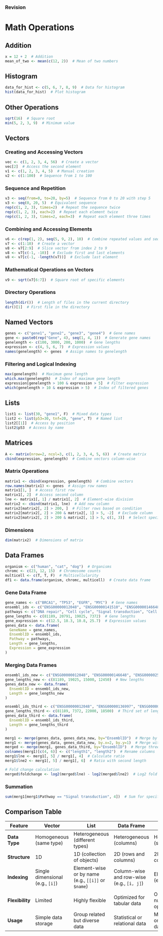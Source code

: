 ### Revision
# Math Operations

## Addition
```r
x = 12 + 2  # Addition
mean_of_two <- mean(c(12, 2))  # Mean of two numbers
```

## Histogram
```r
data_for_hist <- c(5, 6, 7, 8, 9)  # Data for histogram
hist(data_for_hist)  # Plot histogram
```

## Other Operations
```r
sqrt(16)  # Square root
min(5, 2, 3, 9)  # Minimum value
```

## Vectors
### Creating and Accessing Vectors
```r
vec <- c(1, 2, 3, 4, 56)  # Create a vector
vec[2]  # Access the second element
v1 <- c(1, 2, 3, 4, 5)  # Manual creation
v2 <- c(1:100)  # Sequence from 1 to 100
```

### Sequence and Repetition
```r
v3 <- seq(from=0, to=20, by=5)  # Sequence from 0 to 20 with step 5
v3 <- seq(0, 20, 5)  # Equivalent sequence
rep(c(1, 2, 3), times=2)  # Repeat the sequence twice
rep(c(1, 2, 3), each=2)  # Repeat each element twice
rep(c(1, 2, 3), times=2, each=3)  # Repeat each element three times
```

### Combining and Accessing Elements
```r
v6 <- c(rep(1, 2), seq(5, 9, 2), 10)  # Combine repeated values and sequence
v7 <- c(1:10)  # Create a vector
v8 <- v7[2:9]  # Slice vector from index 2 to 9
v8 <- v7[c(-1, -10)]  # Exclude first and last elements
v8 <- v7[c(-1, -length(v7))]  # Exclude last element
```

### Mathematical Operations on Vectors
```r
v9 <- sqrt(v7[6:7])  # Square root of specific elements
```

### Directory Operations
```r
length(dir())  # Length of files in the current directory
dir()[1]  # First file in the directory
```

## Named Vectors
```r
genes <- c("gene1", "gene2", "gene3", "gene4")  # Gene names
gene <- paste0(rep("Gene", 4), seq(1, 4, 1))  # Generate gene names
genelength <- c(100, 3000, 200, 1000)  # Gene lengths
expression <- c(4, 5, 6, 7)  # Expression values
names(genelength) <- genes  # Assign names to genelength
```

### Filtering and Logical Indexing
```r
max(genelength)  # Maximum gene length
which.max(genelength)  # Index of maximum gene length
expression[genelength > 100 & expression > 5]  # Filter expression
which(genelength > 10 & expression > 5)  # Index of filtered genes
```

## Lists
```r
list1 <- list(30, "gene1", F)  # Mixed data types
list2 <- list(p53=30, tnf=20, "gene", T)  # Named list
list2[[1]]  # Access by position
list2$p53  # Access by name
```

## Matrices
```r
A <- matrix(nrow=2, ncol=3, c(1, 2, 3, 4, 5, 6))  # Create matrix
cbind(expression, genelength)  # Combine vectors column-wise
```

### Matrix Operations
```r
matrix1 <- cbind(expression, genelength)  # Combine vectors
row.names(matrix1) <- genes  # Assign row names
matrix1[1, ]  # Access first row
matrix1[, 2]  # Access second column
lne <- matrix1[, 1] / matrix1[, 2]  # Element-wise division
matrix2 <- cbind(matrix1, lne)  # Add new column
matrix2[matrix2[, 2] > 200, ]  # Filter rows based on condition
matrix2[matrix2[, 2] > 200 & matrix2[, 1] > 5, -2]  # Exclude column
matrix2[matrix2[, 2] > 200 & matrix2[, 1] > 5, c(1, 3)]  # Select specific columns
```

### Dimensions
```r
dim(matrix2)  # Dimensions of matrix
```

## Data Frames
```r
organism <- c("human", "cat", "dog")  # Organisms
chromc <- c(23, 12, 15)  # Chromosome counts
multicell <- c(T, T, F)  # Multicellularity
df1 <- data.frame(organism, chromc, multicell)  # Create data frame
```

### Gene Data Frame
```r
gene_names <- c("BRCA1", "TP53", "EGFR", "MYC")  # Gene names
ensembl_ids <- c("ENSG00000012048", "ENSG00000141510", "ENSG00000146648", "ENSG00000136997")  # IDs
pathways <- c("DNA repair", "Cell cycle", "Signal transduction", "Cell proliferation")  # Pathways
gene_lengths <- c(81189, 20791, 19025, 7372)  # Gene lengths
gene_expression <- c(12.5, 18.3, 10.8, 25.7)  # Expression values
genes_data <- data.frame(
  GeneName = gene_names,
  EnsemblID = ensembl_ids,
  Pathway = pathways,
  Length = gene_lengths,
  Expression = gene_expression
)
```

### Merging Data Frames
```r
ensembl_ids_new <- c("ENSG00000012048", "ENSG00000146648", "ENSG00000251562", "ENSG00000284733")  # New IDs
gene_lengths_new <- c(81189, 19025, 15000, 12450)  # New lengths
genes_data_new <- data.frame(
  EnsemblID = ensembl_ids_new,
  Length = gene_lengths_new
)

ensembl_ids_third <- c("ENSG00000012048", "ENSG00000136997", "ENSG00000354053", "ENSG00000354541")  # Third set of IDs
gene_lengths_third <- c(81189, 7372, 22000, 18500)  # Third set of lengths
genes_data_third <- data.frame(
  EnsemblID = ensembl_ids_third,
  Length = gene_lengths_third
)

merg1 <- merge(genes_data, genes_data_new, by="EnsemblID")  # Merge by EnsemblID
merg1 <- merge(genes_data, genes_data_new, by.x=2, by.y=1)  # Merge with different columns
merged <- merge(merg1, genes_data_third, by="EnsemblID")  # Merge three data frames
colnames(merg1)[c(4, 6)] <- c("length1", "length2")  # Rename columns
merg1$lne <- merg1[, 5] / merg1[, 4]  # Calculate ratio
merg1$lne2 <- merg1[, 5] / merg1[, 6]  # Ratio with second length

# Fold change calculation
merged$foldchange <- log2(merged$lne) - log2(merged$lne2)  # Log2 fold change
```

### Summation
```r
sum(merg1[merg1$Pathway == "Signal transduction", 4])  # Sum for specific pathway
```

## Comparison Table

| Feature           | Vector                      | List                                | Data Frame                            | Matrix                              |
|-------------------|-----------------------------|-------------------------------------|---------------------------------------|-------------------------------------|
| **Data Type**    | Homogeneous (same type)    | Heterogeneous (different types)    | Heterogeneous (columns)              | Homogeneous (same type)            |
| **Structure**    | 1D                         | 1D (collection of objects)         | 2D (rows and columns)                | 2D (rows and columns)              |
| **Indexing**     | Single dimensional (e.g., `[i]`) | Element-wise or by name (e.g., `[[i]]` or `$name`) | Column-wise and row-wise (e.g., `[i, j]`) | Element-wise (e.g., `[i, j]`)      |
| **Flexibility**  | Limited                    | Highly flexible                    | Optimized for tabular data           | Optimized for numerical operations |
| **Usage**        | Simple data storage        | Group related but diverse data     | Statistical or relational data       | Mathematical or numerical data     |
